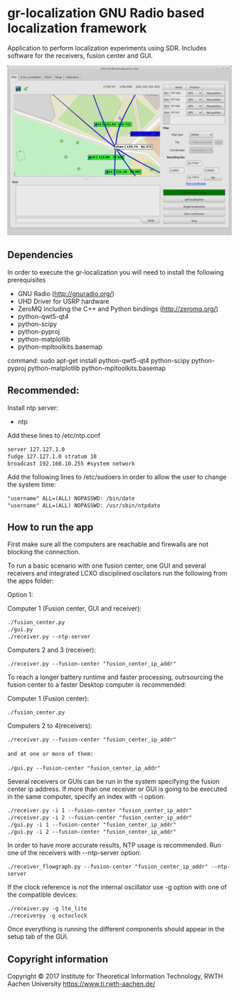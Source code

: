 gr-localization GNU Radio based localization framework
======================================================
Application to perform localization experiments using SDR. Includes software for the receivers, fusion center and GUI.

![alt text](gui_map.png "Screenshot of the GUI")


Dependencies
------------------
In order to execute the gr-localization you will need to install the following prerequisites
- GNU Radio (http://gnuradio.org/)
- UHD Driver for USRP hardware
- ZeroMQ including the C++ and Python bindings (http://zeromq.org/)
- python-qwt5-qt4
- python-scipy
- python-pyproj
- python-matplotlib
- python-mpltoolkits.basemap

command: sudo apt-get install python-qwt5-qt4 python-scipy python-pyproj python-matplotlib python-mpltoolkits.basemap


Recommended:
--------------
Install ntp server:
- ntp

Add these lines to /etc/ntp.conf

    server 127.127.1.0
    fudge 127.127.1.0 stratum 10
    broadcast 192.168.10.255 #system network

Add the following lines to /etc/sudoers in order to allow the user to change the system time:

    "username" ALL=(ALL) NOPASSWD: /bin/date
    "username" ALL=(ALL) NOPASSWD: /usr/sbin/ntpdate


How to run the app
-------------------

First make sure all the computers are reachable and firewalls are not blocking the connection.

To run a basic scenario with one fusion center, one GUI and several receivers and integrated LCXO disciplined oscilators run the following from the apps folder:

Option 1:

Computer 1 (Fusion center, GUI and receiver):

    ./fusion_center.py
    ./gui.py
    ./receiver.py --ntp-server

Computers 2 and 3 (receiver):

    ./receiver.py --fusion-center "fusion_center_ip_addr"

To reach a longer battery runtime and faster processing, outrsourcing the fusion center to a faster Desktop computer is recommended:

Computer 1 (Fusion center):

    ./fusion_center.py

Computers 2 to 4(receivers):

    ./receiver.py --fusion-center "fusion_center_ip_addr"
    
    and at one or more of them:
    
    ./gui.py --fusion-center "fusion_center_ip_addr"

Several receivers or GUIs can be run in the system specifying the fusion center ip address.
If more than one receiver or GUI is going to be executed in the same computer, specify an index with -i option:

    ./receiver.py -i 1 --fusion-center "fusion_center_ip_addr"
    ./receiver.py -i 2 --fusion-center "fusion_center_ip_addr"
    ./gui.py -i 1 --fusion-center "fusion_center_ip_addr"
    ./gui.py -i 2 --fusion-center "fusion_center_ip_addr"

In order to have more accurate results, NTP usage is recommended. Run one of the receivers with --ntp-server option:

    ./receiver_flowgraph.py --fusion-center "fusion_center_ip_addr" --ntp-server

If the clock reference is not the internal oscillator use -g option with one of the compatible devices:

    ./receiver.py -g lte_lite
    ./receiverpy -g octoclock

Once everything is running the different components should appear in the setup tab of the GUI.


Copyright information
------------------
Copyright © 2017 Institute for Theoretical Information Technology,
                 RWTH Aachen University <https://www.ti.rwth-aachen.de/>

